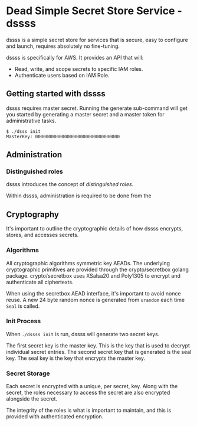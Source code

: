 # Dead Simple Secret Store Service - dssss
dssss is a simple secret store for services that is secure, easy to
configure and launch, requires absolutely no fine-tuning.

dssss is specifically for AWS. It provides an API that will:
 - Read, write, and scope secrets to specific IAM roles.
 - Authenticate users based on IAM Role.


## Getting started with dssss
dssss requires master secret. Running the generate sub-command
will get you started by generating a master secret and a master
token for administrative tasks.

```
$ ./dsss init
MasterKey: 00000000000000000000000000000000
```

## Administration
### Distinguished roles
dssss introduces the concept of *distinguished roles*.

Within dssss, administration is required to be done from the 
## Cryptography
It's important to outline the cryptographic details of how dssss
encrypts, stores, and accesses secrets.

### Algorithms
All cryptographic algorithms symmetric key AEADs. The underlying
cryptographic primitives are provided through the crypto/secretbox
golang package. crypto/secretbox uses XSalsa20 and Poly1305 to
encrypt and authenticate all ciphertexts.

When using the secretbox AEAD interface, it's important to avoid
nonce reuse. A new 24 byte random nonce is generated from `urandom`
each time `Seal` is called.

### Init Process
When `./dssss init` is run, dssss will generate two secret keys.

The first secret key is the master key. This is the key that
is used to decrypt individual secret entries. The second secret
key that is generated is the seal key. The seal key is the key
that encrypts the master key.

### Secret Storage
Each secret is encrypted with a unique, per secret, key. Along with
the secret, the roles necessary to access the secret are also encrypted
alongside the secret.

The integrity of the roles is what is important to maintain, and this
is provided with authenticated encryption.

